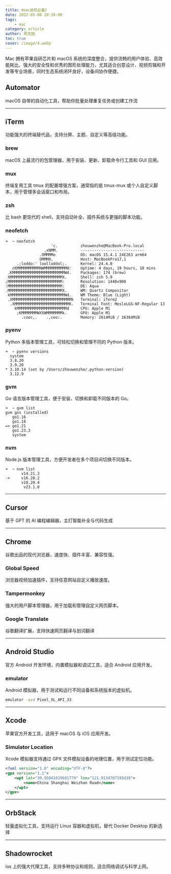 ```yaml
---
title: 《mac装机必备》
date: 2022-05-08 20:38:00
tags:
    - mac
category: article
author: 周文喆
toc: true
cover: /image/4.webp
---
```

Mac 拥有苹果自研芯片和 macOS 系统的深度整合，提供流畅的用户体验、高效能耗比、强大的安全性和优秀的图形处理能力，尤其适合创意设计、视频剪辑和开发等专业场景，同时生态系统闭环良好，设备间协作便捷。
<!-- more -->
## Automator

macOS 自带的自动化工具，帮助你批量处理重复任务或创建工作流

---

## iTerm

功能强大的终端替代品，支持分屏、主题、自定义等高级功能。

### brew

macOS 上最流行的包管理器，用于安装、更新、卸载命令行工具和 GUI 应用。

### mux

终端复用工具 tmux 的配置增强方案，通常指的是 tmux-mux 或个人自定义脚本，用于管理多会话窗口和布局。

### zsh

比 bash 更现代的 shell，支持自动补全、插件系统与更强的脚本功能。

### neofetch

```shell
➜  ~ neofetch
                    'c.          zhouwenzhe@MacBook-Pro.local
                 ,xNMM.          ----------------------------
               .OMMMMo           OS: macOS 15.4.1 24E263 arm64
               OMMM0,            Host: MacBookPro17,1
     .;loddo:' loolloddol;.      Kernel: 24.4.0
   cKMMMMMMMMMMNWMMMMMMMMMM0:    Uptime: 4 days, 19 hours, 18 mins
 .KMMMMMMMMMMMMMMMMMMMMMMMWd.    Packages: 174 (brew)
 XMMMMMMMMMMMMMMMMMMMMMMMX.      Shell: zsh 5.9
;MMMMMMMMMMMMMMMMMMMMMMMM:       Resolution: 1440x900
:MMMMMMMMMMMMMMMMMMMMMMMM:       DE: Aqua
.MMMMMMMMMMMMMMMMMMMMMMMMX.      WM: Quartz Compositor
 kMMMMMMMMMMMMMMMMMMMMMMMMWd.    WM Theme: Blue (Light)
 .XMMMMMMMMMMMMMMMMMMMMMMMMMMk   Terminal: iTerm2
  .XMMMMMMMMMMMMMMMMMMMMMMMMK.   Terminal Font: MesloLGS-NF-Regular 13
    kMMMMMMMMMMMMMMMMMMMMMMd     CPU: Apple M1
     ;KMMMMMMMWXXWMMMMMMMk.      GPU: Apple M1
       .cooc,.    .,coo:.        Memory: 2614MiB / 16384MiB
```

### pyenv

Python 多版本管理工具，可轻松切换和管理不同的 Python 版本。

```shell
➜  ~ pyenv versions
  system
  3.8.20
  3.9.20
* 3.10.14 (set by /Users/zhouwenzhe/.python-version)
  3.12.9
```

### gvm

Go 语言版本管理工具，便于安装、切换和卸载不同版本的 Go。

```shell
➜  ~ gvm list
gvm gos (installed)
   go1.16
   go1.18
=> go1.21
   go1.23.3
   system
```

### nvm

Node.js 版本管理工具，方便开发者在多个项目间切换不同版本。

```shell
➜  ~ nvm list
       v14.21.3
->     v16.20.2
       v18.20.4
        v23.1.0
```

---

## Cursor

基于 GPT 的 AI 编程编辑器，主打智能补全与代码生成

---

## Chrome

谷歌出品的现代浏览器，速度快、插件丰富、兼容性强。

### Global Speed

浏览器视频加速插件，支持任意网站自定义播放速度。

### Tampermonkey

强大的用户脚本管理器，用于加载和管理自定义网页脚本。

### Google Translate

谷歌翻译扩展，支持快速网页翻译与划词翻译

---

## Android Studio

官方 Android 开发环境，内置模拟器和调试工具，适合 Android 应用开发。

### emulator

Android 模拟器，用于测试和运行不同设备和系统版本的虚拟机。

```bash
emulator -avd Pixel_XL_API_33
```

---

## Xcode

苹果官方开发工具，适用于 macOS 与 iOS 应用开发。

### Simulator Location

Xcode 模拟器支持通过 GPX 文件模拟设备的地理位置，用于测试定位功能。

```xml
<?xml version="1.0" encoding="UTF-8"?>
<gpx version="1.1">
    <wpt lat="30.95041019601779" lon="121.9134707195439">
        <name>China Shanghai Weizhan Road</name>
    </wpt>
</gpx>
```

---

## OrbStack

轻量虚拟化工具，支持运行 Linux 容器和虚拟机，替代 Docker Desktop 的新选择

---

## Shadowrocket

ios 上的强大代理工具，支持多种协议和规则，适合网络调试与科学上网。

